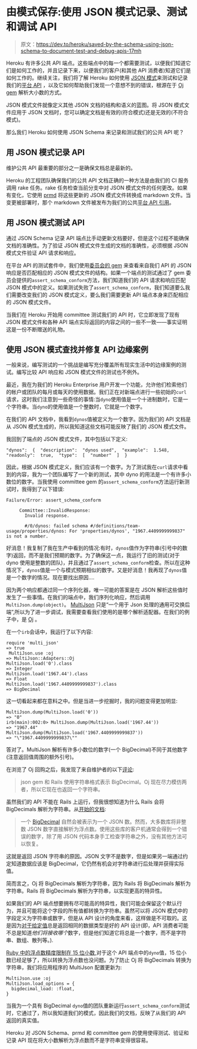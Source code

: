 # 由模式保存:使用 JSON 模式记录、测试和调试 API

> 原文：<https://dev.to/heroku/saved-by-the-schema-using-json-schema-to-document-test-and-debug-apis-17mh>

Heroku 有许多公共 API 端点。这些端点中的每一个都需要测试，以便我们知道它们是如何工作的，并且记录下来，以便我们的客户(和其他 API 消费者)知道它们是如何工作的。继续关注，我们将了解 Heroku 如何使用 [JSON 模式](https://json-schema.org/)来测试和记录我们的[平台 API](https://devcenter.heroku.com/categories/platform-api) ，以及它如何帮助我们发现一个意想不到的错误，根源在于 [Oj gem](https://github.com/ohler55/oj) 解析大小数的方式。

JSON 模式文件就像定义其他 JSON 文档的结构和语义的蓝图。将 JSON 模式文件应用于 JSON 文档时，您可以确定文档是有效的(符合模式)还是无效的(不符合模式)。

那么我们 Heroku 如何使用 JSON Schema 来记录和测试我们的公共 API 呢？

## 用 JSON 模式记录 API

维护公共 API 最重要的部分之一是确保文档总是最新的。

Heroku 的工程团队确保我们的公共 API 文档正确的一种方法是由我们的 CI 服务调用 rake 任务。rake 任务检查当前分支中对 JSON 模式文件的任何更改。如果有变化，它使用 [prmd](https://github.com/interagent/prmd) 将这些更新的 JSON 模式文件转换成 markdown 文件。当变更被部署时，那个 markdown 文件被发布为我们的公共[平台 API 引用](https://devcenter.heroku.com/articles/platform-api-reference)。

## 用 JSON 模式测试 API

通过 JSON Schema 记录 API 端点比手动更新文档要好，但是这个过程不能确保文档的准确性。为了验证 JSON 模式文件生成的文档的准确性，必须根据 JSON 模式文件验证 API 请求和响应。

在平台 API 的测试套件中，我们使用[委员会的 gem](https://github.com/interagent/committee) 来查看来自我们 API 的 JSON 响应是否匹配相应的 JSON 模式文件的结构。如果一个端点的测试通过了 gem 委员会提供的`assert_schema_conform`方法，我们知道我们的 API 请求和响应匹配 JSON 模式中的定义。如果测试失败了`assert_schema_conform`，我们知道要么我们需要改变我们的 JSON 模式定义，要么我们需要更新 API 端点本身来匹配相应的 JSON 模式文件。

当我们在 Heroku 开始用 committee 测试我们的 API 时，它立即发现了现有 JSON 模式文件和各种 API 端点实际返回的内容之间的一些不一致——事实证明这是一份不断赠送的礼物。

## 使用 JSON 模式查找并修复 API 边缘案例

一般来说，编写测试的一个挑战是编写充分覆盖所有现实生活中的边缘案例的测试。编写比较 API 响应和 JSON 模式文件的测试也不例外。

最近，我在为我们的 Heroku Enterprise 用户开发一个功能，允许他们检索他们的帐户或团队的每月或每天的使用数据。我们正在对新端点进行一些初始的`curl`请求，这时我们注意到一些奇怪的事情:当`dyno`使用值是一个十进制数时，它是一个字符串。当`dyno`的使用值是一个整数时，它就是一个数字。

在我们的 API 文档中，我看到`dynos`值被定义为一个数字。因为我们的 API 文档是从 JSON 模式生成的，所以我知道这些文档可能反映了我们的 JSON 模式文件。

我回到了端点的 JSON 模式文件，其中包括以下定义:

```
"dynos":  {  "description":  "dynos used",  "example":  1.548,  "readonly":  true,  "type":  [  "number"  ]  } 
```

因此，根据 JSON 模式定义，我们应该有一个数字。为了测试我在`curl`请求中看到的内容，我为一个团队编写了一个新的测试，其中 dyno 的用法是一个有许多小数位的数字。当我使用 committee gem 的`assert_schema_conform`方法运行新测试时，我得到了以下错误:

```
Failure/Error: assert_schema_conform

     Committee::InvalidResponse:
       Invalid response.

       #/0/dynos: failed schema #/definitions/team-usage/properties/dynos: For 'properties/dynos', "1967.4409999999837" is not a number. 
```

好消息！我复制了我在生产中看到的情况:有时，`dynos`值作为字符串(引号中的数字)返回，而不是我们预期的数字。为了确保这一点，我运行了旧的测试(对于 dyno 使用是整数的团队)，并且通过了`assert_schema_conform`检查。所以在这种情况下，`dynos`值是一个与模式预期相似的数字。又是好消息！我再现了`dynos`值是一个数字的情况。现在要找出原因....

因为两个响应都通过同一个序列化器，唯一可能的答案是在 JSON 解析这些值时发生了一些事情。在我们的端点中，我们序列化响应，然后调用`MultiJson.dump(object)`。 [MultiJson](https://github.com/intridea/multi_json) 只是“一个用于 Json 处理的通用可交换后端”,所以为了进一步调试，我需要查看我们使用的是哪个解析适配器。在我们的例子中，是 [Oj](https://github.com/ohler55/oj) 。

在一个`irb`会话中，我运行了以下内容:

```
require 'multi_json'
=> true
 MultiJson.use :oj
=> MultiJson::Adapters::Oj
MultiJson.load('0').class
=> Integer
MultiJson.load('1967.44').class
=> Float
MultiJson.load('1967.4409999999837').class
=> BigDecimal 
```

这一切看起来都在意料之中。但是当进一步挖掘时，我的问题变得更加明显:

```
MultiJson.dump(MultiJson.load('0'))
=> "0"
irb(main):002:0> MultiJson.dump(MultiJson.load('1967.44'))
=> "1967.44"
MultiJson.dump(MultiJson.load('1967.4409999999837'))
=> "\"1967.4409999999837\"" 
```

答对了。MultiJson 解析有许多小数位的数字(一个 BigDecimal)不同于其他数字(注意返回值周围的额外引号)。

在浏览了 Oj 回购之后，我发现了来自维护者的以下[评论](https://github.com/ohler55/oj/issues/376#issuecomment-299470766):

> json gem 和 Rails 使用字符串格式表示 BigDecimal。Oj 现在尽力模仿两者，所以它现在也返回一个字符串。

虽然我们的 API 不能在 Rails 上运行，但我很想知道为什么 Rails 会将 BigDecimals 解析为字符串。从[开始的文档](https://api.rubyonrails.org/v3.1/classes/BigDecimal.html#method-i-as_json):

> 一个 [BigDecimal](https://api.rubyonrails.org/v3.1/classes/BigDecimal.html) 自然会被表示为一个 JSON 数。然而，大多数库将非整数 JSON 数字直接解析为浮点数。使用这些库的客户机通常会得到一个错误的数字，除了用 JSON 代码本身手工检查字符串之外，没有其他方法可以恢复。

这就是返回 JSON 字符串的原因。JSON 文字不是数字，但是如果另一端通过约定知道数据应该是 BigDecimal，它仍然有机会对字符串进行后处理并获得实际值。

简而言之，Oj 将 BigDecimals 解析为字符串，因为 Rails 将 BigDecimals 解析为字符串。Rails 将 BigDecimals 解析为字符串，以实现更高的特异性。

如果我们的 API 端点想要拥有尽可能高的特异性，我们可能会保留这个默认行为，并且可能将这个字段的所有值都转换为字符串。虽然可以将 JSON 模式中的字段定义为字符串或数字，但是从 API 设计的角度来看，这样做是不可取的。这是因为[对于给定值](https://github.com/interagent/http-api-design/blob/master/en/responses/provide-standard-response-types.md)总是返回相同的数据类型是好的 API 设计(即，API 消费者可能不总是知道*他们将接收哪个*数字，但是他们知道它将总是一个数字，而不是字符串、数组、散列等。).

[Ruby 中的浮点数精度限制在 15 位小数](https://medium.com/@irio/ruby-numeric-types-dos-and-do-not-s-5836250dbc58),对于这个 API 端点中的`dyno`值，15 位小数已经足够了，所以转换为浮点数也没问题。为了防止 Oj 将 BigDecimals 转换为字符串，我们将应用程序的 MultiJson 配置更新为:

```
MultiJson.use :oj
MultiJson.load_options = {
  bigdecimal_load: :float,
} 
```

当我为一个具有 BigDecimal `dyno`值的团队重新运行`assert_schema_conform`测试时，它通过了，所以我知道我们的模式，因此我们的文档，反映了从我们的 API 返回的真实值。

Heroku 对 JSON Schema、prmd 和 committee gem 的使用使得测试、验证和记录 API 现在将大小数解析为浮点数而不是字符串变得很容易。